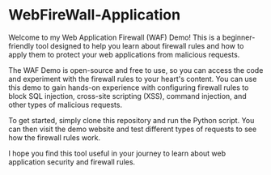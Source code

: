 # WebFireWall-Application
Welcome to my Web Application Firewall (WAF) Demo! This is a beginner-friendly tool designed to help you learn about firewall rules and how to apply them to protect your web applications from malicious requests.

The WAF Demo is open-source and free to use, so you can access the code and experiment with the firewall rules to your heart's content. You can use this demo to gain hands-on experience with configuring firewall rules to block SQL injection, cross-site scripting (XSS), command injection, and other types of malicious requests.

To get started, simply clone this repository and run the Python script. You can then visit the demo website and test different types of requests to see how the firewall rules work.

I hope you find this tool useful in your journey to learn about web application security and firewall rules.
